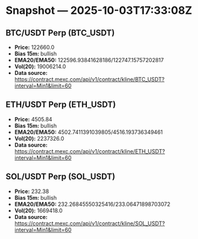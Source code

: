 # Snapshot — 2025-10-03T17:33:08Z

## BTC/USDT Perp (BTC_USDT)
- **Price:** 122660.0
- **Bias 15m:** bullish
- **EMA20/EMA50:** 122596.93841628186/122747.15757202817
- **Vol(20):** 19006214.0
- **Data source:** https://contract.mexc.com/api/v1/contract/kline/BTC_USDT?interval=Min1&limit=60

## ETH/USDT Perp (ETH_USDT)
- **Price:** 4505.84
- **Bias 15m:** bullish
- **EMA20/EMA50:** 4502.7411391039805/4516.193736349461
- **Vol(20):** 2237326.0
- **Data source:** https://contract.mexc.com/api/v1/contract/kline/ETH_USDT?interval=Min1&limit=60

## SOL/USDT Perp (SOL_USDT)
- **Price:** 232.38
- **Bias 15m:** bullish
- **EMA20/EMA50:** 232.26845550325416/233.06471898703072
- **Vol(20):** 1669418.0
- **Data source:** https://contract.mexc.com/api/v1/contract/kline/SOL_USDT?interval=Min1&limit=60
